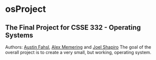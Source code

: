 # osProject
## The Final Project for CSSE 332 - Operating Systems
Authors: [Austin Fahsl](https://github.com/fahsl), [Alex Memering](https://github.com/memeriaj) and [Joel Shapiro](https://github.com/jshap70)
The goal of the overall project is to create a very small, but working, operating system.
